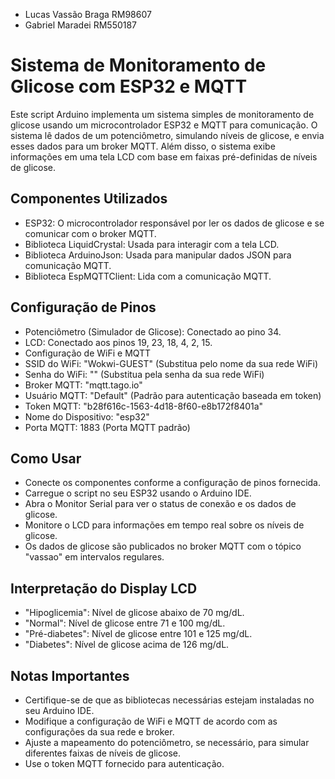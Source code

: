 + Lucas Vassão Braga RM98607
+ Gabriel Maradei RM550187

# Sistema de Monitoramento de Glicose com ESP32 e MQTT
Este script Arduino implementa um sistema simples de monitoramento de glicose usando um microcontrolador ESP32 e MQTT para comunicação. O sistema lê dados de um potenciômetro, simulando níveis de glicose, e envia esses dados para um broker MQTT. Além disso, o sistema exibe informações em uma tela LCD com base em faixas pré-definidas de níveis de glicose.

## Componentes Utilizados
+ ESP32: O microcontrolador responsável por ler os dados de glicose e se comunicar com o broker MQTT.
+ Biblioteca LiquidCrystal: Usada para interagir com a tela LCD.
+ Biblioteca ArduinoJson: Usada para manipular dados JSON para comunicação MQTT.
+ Biblioteca EspMQTTClient: Lida com a comunicação MQTT.
## Configuração de Pinos
+ Potenciômetro (Simulador de Glicose): Conectado ao pino 34.
+ LCD: Conectado aos pinos 19, 23, 18, 4, 2, 15.
+ Configuração de WiFi e MQTT
+ SSID do WiFi: "Wokwi-GUEST" (Substitua pelo nome da sua rede WiFi)
+ Senha do WiFi: "" (Substitua pela senha da sua rede WiFi)
+ Broker MQTT: "mqtt.tago.io"
+ Usuário MQTT: "Default" (Padrão para autenticação baseada em token)
+ Token MQTT: "b28f616c-1563-4d18-8f60-e8b172f8401a"
+ Nome do Dispositivo: "esp32"
+ Porta MQTT: 1883 (Porta MQTT padrão)
## Como Usar
+ Conecte os componentes conforme a configuração de pinos fornecida.
+ Carregue o script no seu ESP32 usando o Arduino IDE.
+ Abra o Monitor Serial para ver o status de conexão e os dados de glicose.
+ Monitore o LCD para informações em tempo real sobre os níveis de glicose.
+ Os dados de glicose são publicados no broker MQTT com o tópico "vassao" em intervalos regulares.
## Interpretação do Display LCD
+ "Hipoglicemia": Nível de glicose abaixo de 70 mg/dL.
+ "Normal": Nível de glicose entre 71 e 100 mg/dL.
+ "Pré-diabetes": Nível de glicose entre 101 e 125 mg/dL.
+ "Diabetes": Nível de glicose acima de 126 mg/dL.
## Notas Importantes
+ Certifique-se de que as bibliotecas necessárias estejam instaladas no seu Arduino IDE.
+ Modifique a configuração de WiFi e MQTT de acordo com as configurações da sua rede e broker.
+ Ajuste a mapeamento do potenciômetro, se necessário, para simular diferentes faixas de níveis de glicose.
+ Use o token MQTT fornecido para autenticação.







